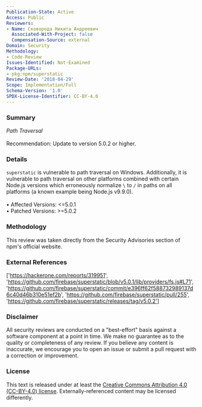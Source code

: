 ```yaml
---
Publication-State: Active
Access: Public
Reviewers:
- Name: Сковорода Никита Андреевич
  Associated-With-Project: false
  Compensation-Source: external
Domain: Security
Methodology:
- Code-Review
Issues-Identified: Not-Examined
Package-URLs:
- pkg:npm/superstatic
Review-Date: '2018-04-29'
Scope: Implementation/Full
Schema-Version: '1.0'
SPDX-License-Identifier: CC-BY-4.0
---
```

### Summary
*Path Traversal*<br><br>Recommendation: Update to version 5.0.2 or higher.
### Details
`superstatic` is vulnerable to path traversal on Windows. Additionally, it is vulnerable to path traversal on other platforms combined with certain Node.js versions which erroneously normalize `\` to `/` in paths on all platforms (a known example being Node.js v9.9.0).
<br><br>• Affected Versions: <=5.0.1
<br>• Patched Versions: >=5.0.2
### Methodology
This review was taken directly from the Security Advisories section of npm's official website.
### External References
['https://hackerone.com/reports/319951', 'https://github.com/firebase/superstatic/blob/v5.0.1/lib/providers/fs.js#L71', 'https://github.com/firebase/superstatic/commit/e396ff62f588732989137d6c40d46b310e51ef2b', 'https://github.com/firebase/superstatic/pull/255', 'https://github.com/firebase/superstatic/releases/tag/v5.0.2']
### Disclaimer
All security reviews are conducted on a "best-effort" basis against a software component at a point in time. We make no guarantee as to the quality or completeness of any review. If you believe any content is inaccurate, we encourage you to open an issue or submit a pull request with a correction or improvement.
### License
This text is released under at least the [Creative Commons Attribution 4.0 (CC-BY-4.0) license](https://creativecommons.org/licenses/by/4.0/legalcode.txt). Externally-referenced content may be licensed differently.
